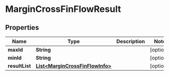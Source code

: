 

# MarginCrossFinFlowResult


## Properties

| Name | Type | Description | Notes |
|------------ | ------------- | ------------- | -------------|
|**maxId** | **String** |  |  [optional] |
|**minId** | **String** |  |  [optional] |
|**resultList** | [**List&lt;MarginCrossFinFlowInfo&gt;**](MarginCrossFinFlowInfo.md) |  |  [optional] |



